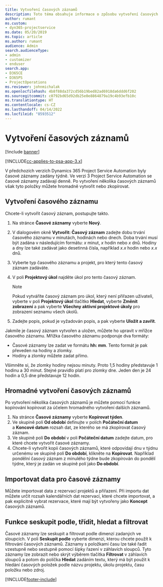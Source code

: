 ```yaml
---
title: Vytvoření časových záznamů
description: Toto téma obsahuje informace o způsobu vytvoření časových záznamů.
author: rumant
ms.custom:
- dyn365-projectservice
ms.date: 05/20/2019
ms.topic: article
ms.author: rumant
audience: Admin
search.audienceType:
- admin
- customizer
- enduser
search.app:
- D365CE
- D365PS
- ProjectOperations
ms.reviewer: johnmichalak
ms.openlocfilehash: 4b8f88da372cd56b19bed82ad6918da6ddd6f202
ms.sourcegitcommit: c0792bd65d92db25e0e8864879a19c4b93efb10c
ms.translationtype: HT
ms.contentlocale: cs-CZ
ms.lasthandoff: 04/14/2022
ms.locfileid: "8593512"
---
```

# <a name="create-time-entries"></a>Vytvoření časových záznamů

[!include [banner](../includes/psa-now-project-operations.md)]

[!INCLUDE[cc-applies-to-psa-app-3.x](../includes/cc-applies-to-psa-app-3x.md)]

V předchozích verzích Dynamics 365 Project Service Automation byly časové záznamy zadány týdně. Ve verzi 3 Project Service Automation se časové záznamy zadávají denně. Po vytvoření několika časových záznamů však tyto položky můžete hromadně vytvořit nebo zkopírovat.

## <a name="create-a-time-entry"></a>Vytvoření časového záznamu

Chcete-li vytvořit časový záznam, postupujte takto.

1. Na stránce **Časové záznamy** vyberte **Nový**.
2. V dialogovém okně **Vytvořit: Časový záznam** zadejte dobu trvání časového záznamu v minutách, hodinách nebo dnech. Doba trvání musí být zadána v následujícím formátu: *x* minut, *x* hodin nebo *x* dnů. Hodiny a dny lze také zadávat jako desetinná čísla, například *x.x* hodin nebo *x.x* dnů.
3. Vyberte typ časového záznamu a projekt, pro který tento časový záznam zadáváte.
4. V poli **Projektový úkol** najděte úkol pro tento časový záznam.

    > [!NOTE]
    > Pokud vytváříte časový záznam pro úkol, který není přiřazen uživateli, vyberte v poli **Projektový úkol** tlačítko **Hledat**, vyberte **Změnit zobrazení** a pak vyberte **Všechny aktivní projektové úkoly** pro zobrazení seznamu všech úkolů.

5. Zadejte popis, pokud je vyžadován popis, a pak vyberte **Uložit a zavřít**.

Jakmile je časový záznam vytvořen a uložen, můžete ho upravit v mřížce časového záznamu. Mřížka časového záznamu podporuje dva formáty:

- Časové záznamy lze zadat ve formátu **hh: mm**. Tento formát je pak převeden na hodiny a zlomky.
- Hodiny a zlomky můžete zadat přímo.

Všimněte si, že zlomky hodiny nejsou minuty. Proto 1,5 hodiny představuje 1 hodinu a 30 minut. Stejné pravidlo platí pro zlomky dne. Jeden den je 24 hodin a 0,5 dne představuje 12 hodin.

## <a name="bulk-create-time-entries"></a>Hromadné vytvoření časových záznamů

Po vytvoření několika časových záznamů je můžete pomocí funkce kopírování kopírovat za účelem hromadného vytvoření dalších záznamů.

1. Na stránce **Časové záznamy** vyberte **Kopírovat týden**.
2. Ve skupině polí **Od období** definujte v polích **Počáteční datum** a **Koncové datum** rozsah dat, ze kterého se má zkopírovat časový záznam.
3. Ve skupině polí **Do období** v poli **Počáteční datum** zadejte datum, pro které chcete vytvořit časové záznamy.
4. Chcete-li vytvořit kopii časových záznamů, které odpovídají dnu v týdnu určenému ve skupině polí **Do období**, klikněte na **Kopírovat**. Například pondělní časový záznam z minulého týdne bude zkopírován do pondělí týdne, který je zadán ve skupině polí jako **Do období**.

## <a name="import-data-for-time-entries"></a>Importovat data pro časové záznamy

Můžete importovat data z rezervací projektů a přiřazení. Při importu dat můžete určit rozsah kalendářních dat rezervací, které chcete importovat, a pak explicitně vybrat rezervace, které mají být vytvořeny jako **Koncept** časových záznamů.

## <a name="group-by-sort-search-and-filter-capabilities"></a>Funkce seskupit podle, třídit, hledat a filtrovat

Časové záznamy lze seskupit a filtrovat podle dimenzí zadaných ve sloupcích. V poli **Seskupit podle** vyberte dimenzi, kterou chcete použít k filtrování časových záznamů. Záznamy s položkami času lze také řadit vzestupně nebo sestupně pomocí šipky řazení v záhlavích sloupců. Tyto záznamy lze zobrazit nebo skrýt výběrem tlačítka **Filtrovat** v záhlavích sloupců a potom do políčka **Hledat** zadáním textu, který má být použit k hledání časových položek podle názvu projektu, úkolu projektu, času položku nebo zdroj.


[!INCLUDE[footer-include](../includes/footer-banner.md)]
